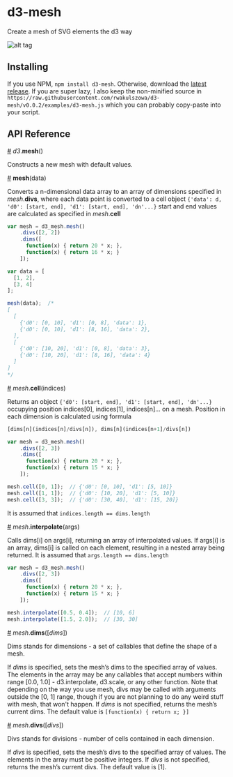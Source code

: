 # d3-mesh

Create a mesh of SVG elements the d3 way

![alt tag](https://cloud.githubusercontent.com/assets/10756296/15933899/de013c76-2e61-11e6-88ad-3d0fef83af32.png)

## Installing

If you use NPM, `npm install d3-mesh`. Otherwise, download the [latest release](https://github.com/rwakulszowa/d3-mesh/releases/latest).
If you are super lazy, I also keep the non-minified source in
`https://raw.githubusercontent.com/rwakulszowa/d3-mesh/v0.0.2/examples/d3-mesh.js`
which you can probably copy-paste into your script.

## API Reference

<a href="#d3_mesh" name="d3_mesh">#</a> <i>d3</i>.<b>mesh</b>()

Constructs a new mesh with default values.

<a href="#mesh" name="mesh">#</a> <b>mesh</b>(data)

Converts a n-dimensional data array to an array of dimensions specified in *mesh*.**divs**, where each data point is converted to a cell object `{'data': d, 'd0': [start, end], 'd1': [start, end], 'dn'...}`
start and end values are calculated as specified in *mesh*.**cell**
```js
var mesh = d3_mesh.mesh()
    .divs([2, 2])
    .dims([
      function(x) { return 20 * x; },
      function(x) { return 16 * x; }
    ]);

var data = [
  [1, 2],
  [3, 4]
];

mesh(data);  /*
[
  [
    {'d0': [0, 10], 'd1': [0, 8], 'data': 1},
    {'d0': [0, 10], 'd1': [8, 16], 'data': 2},
  ],
  [
    {'d0': [10, 20], 'd1': [0, 8], 'data': 3},
    {'d0': [10, 20], 'd1': [8, 16], 'data': 4}
  ]
]
*/
```

<a href="#mesh_cell" name="mesh_cell">#</a> <i>mesh</i>.<b>cell</b>(indices)

Returns an object `{'d0': [start, end], 'd1': [start, end], 'dn'...}` occupying position indices[0], indices[1], indices[n]... on a mesh. Position in each dimension is calculated using formula
```js
[dims[n](indices[n]/divs[n]), dims[n](indices[n+1]/divs[n])
```

```js
var mesh = d3_mesh.mesh()
    .divs([2, 3])
    .dims([
      function(x) { return 20 * x; },
      function(x) { return 15 * x; }
    ]);

mesh.cell([0, 1]);  // {'d0': [0, 10], 'd1': [5, 10]}
mesh.cell([1, 1]);  // {'d0': [10, 20], 'd1': [5, 10]}
mesh.cell([3, 3]);  // {'d0': [30, 40], 'd1': [15, 20]}

```
It is assumed that `indices.length == dims.length`

<a href="#mesh_interpolate" name="mesh_interpolate">#</a> <i>mesh</i>.<b>interpolate</b>(args)

Calls dims[i] on args[i], returning an array of interpolated values.
If args[i] is an array, dims[i] is called on each element, resulting in a nested array being returned.
It is assumed that `args.length == dims.length`

```js
var mesh = d3_mesh.mesh()
    .divs([2, 3])
    .dims([
      function(x) { return 20 * x; },
      function(x) { return 15 * x; }
    ]);

mesh.interpolate([0.5, 0.4]);  // [10, 6]
mesh.interpolate([1.5, 2.0]);  // [30, 30]
```

<a href="#mesh_dims" name="mesh_dims" >#</a> <i>mesh</i>.<b>dims</b>([<i>dims</i>])

Dims stands for dimensions - a set of callables that define the shape of a mesh.

If *dims* is specified, sets the mesh’s dims to the specified array of values. The elements in the array may be any callables that accept numbers within range [0.0, 1.0] - d3.interpolate, d3.scale, or any other function. Note that depending on the way you use mesh, divs may be called with arguments outside the [0, 1] range, though if you are not planning to do any weird stuff with mesh, that won't happen.
If *dims* is not specified, returns the mesh’s current dims.
The default value is ``[function(x) { return x; }]``

<a href="#mesh_divs" name="mesh_divs" >#</a> <i>mesh</i>.<b>divs</b>([<i>divs</i>])

Divs stands for divisions - number of cells contained in each dimension.

If *divs* is specified, sets the mesh’s divs to the specified array of values. The elements in the array must be positive integers.
If *divs* is not specified, returns the mesh’s current divs.
The default value is [1].
